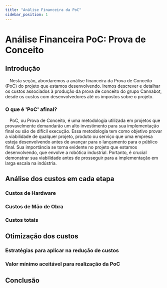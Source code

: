 ```yaml
---
title: "Análise Financeira da PoC"
sidebar_position: 1
---
```


# Análise Financeira PoC: Prova de Conceito

## Introdução 

&emsp;Nesta seção, abordaremos a análise financeira da Prova de Conceito (PoC) do projeto que estamos desenvolvendo. Iremos descrever e detalhar os custos associados à produção da prova de conceito do grupo Cannabot, desde os custos com desenvolvedores até os impostos sobre o projeto.

### O que é 'PoC' afinal?

&emsp;PoC, ou Prova de Conceito, é uma metodologia utilizada em projetos que provavelmente demandarão um alto investimento para sua implementação final ou são de difícil execução. Essa metodologia tem como objetivo provar a viabilidade de qualquer projeto, produto ou serviço que uma empresa esteja desenvolvendo antes de avançar para o lançamento para o público final. Sua importância se torna evidente no projeto que estamos desenvolvendo, que envolve a robótica industrial. Portanto, é crucial demonstrar sua viabilidade antes de prosseguir para a implementação em larga escala na indústria.

## Análise dos custos em cada etapa

### Custos de Hardware 
### Custos de Mão de Obra 
### Custos totais

## Otimização dos custos
### Estratégias para aplicar na redução de custos 
### Valor mínimo aceitável para realização da PoC

## Conclusão